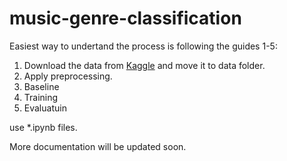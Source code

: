 # music-genre-classification

Easiest way to undertand the process is following the guides 1-5:  

1. Download the data from [Kaggle]() and move it to data folder.  
2. Apply preprocessing.
3. Baseline
4. Training
5. Evaluatuin  

use *.ipynb files.

More documentation will be updated soon.